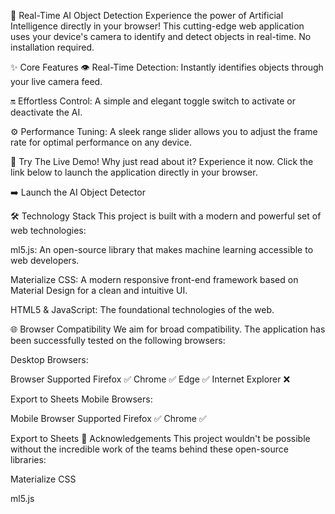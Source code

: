 🤖 Real-Time AI Object Detection
Experience the power of Artificial Intelligence directly in your browser! This cutting-edge web application uses your device's camera to identify and detect objects in real-time. No installation required.



✨ Core Features
👁️ Real-Time Detection: Instantly identifies objects through your live camera feed.

🔛 Effortless Control: A simple and elegant toggle switch to activate or deactivate the AI.

⚙️ Performance Tuning: A sleek range slider allows you to adjust the frame rate for optimal performance on any device.

🚀 Try The Live Demo!
Why just read about it? Experience it now. Click the link below to launch the application directly in your browser.

➡️ Launch the AI Object Detector

🛠️ Technology Stack
This project is built with a modern and powerful set of web technologies:

ml5.js: An open-source library that makes machine learning accessible to web developers.

Materialize CSS: A modern responsive front-end framework based on Material Design for a clean and intuitive UI.

HTML5 & JavaScript: The foundational technologies of the web.

🌐 Browser Compatibility
We aim for broad compatibility. The application has been successfully tested on the following browsers:

Desktop Browsers:

Browser	Supported
Firefox	✅
Chrome	✅
Edge	✅
Internet Explorer	❌

Export to Sheets
Mobile Browsers:

Mobile Browser	Supported
Firefox	✅
Chrome	✅

Export to Sheets
🙏 Acknowledgements
This project wouldn't be possible without the incredible work of the teams behind these open-source libraries:

Materialize CSS

ml5.js
